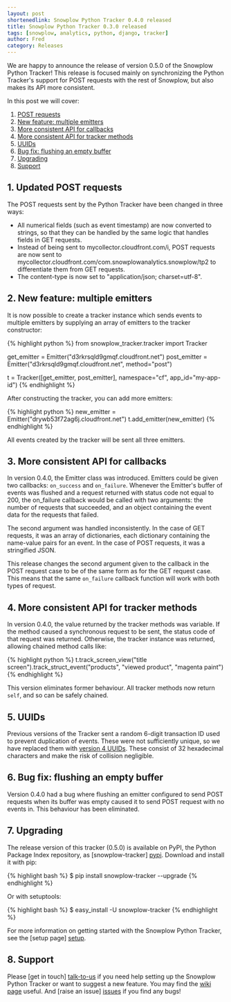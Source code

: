 ```yaml
---
layout: post
shortenedlink: Snowplow Python Tracker 0.4.0 released
title: Snowplow Python Tracker 0.3.0 released
tags: [snowplow, analytics, python, django, tracker]
author: Fred
category: Releases
---
```


We are happy to announce the release of version 0.5.0 of the Snowplow Python Tracker! This release is focused mainly on synchronizing the Python Tracker's support for POST requests with the rest of Snowplow, but also makes its API more consistent.

In this post we will cover:

1. [POST requests](/blog/2014/08/xx/snowplow-python-tracker-0.5.0-released/#post)
2. [New feature: multiple emitters](/blog/2014/08/xx/snowplow-python-tracker-0.5.0-released/#multiple-emitters)
3. [More consistent API for callbacks](/blog/2014/08/xx/snowplow-python-tracker-0.5.0-released/#on-failure)
4. [More consistent API for tracker methods](/blog/2014/08/xx/snowplow-python-tracker-0.5.0-released/#return-value)
5. [UUIDs](/blog/2014/08/xx/snowplow-python-tracker-0.5.0-released/#uuid)
6. [Bug fix: flushing an empty buffer](/blog/2014/08/xx/snowplow-python-tracker-0.5.0-released/#empty-buffer)
7. [Upgrading](/blog/2014/08/xx/snowplow-python-tracker-0.5.0-released/#upgrading)
8. [Support](/blog/2014/08/xx/snowplow-python-tracker-0.5.0-released/#support)

<!--more-->

<h2><a name="post">1. Updated POST requests</a></h2>

The POST requests sent by the Python Tracker have been changed in three ways:

* All numerical fields (such as event timestamp) are now converted to strings, so that they can be handled by the same logic that handles fields in GET requests.
* Instead of being sent to mycollector.cloudfront.com/i, POST requests are now sent to mycollector.cloudfront.com/com.snowplowanalytics.snowplow/tp2 to differentiate them from GET requests.
* The content-type is now set to "application/json; charset=utf-8".

<h2><a name="multiple-emitters">2. New feature: multiple emitters</a></h2>

It is now possible to create a tracker instance which sends events to multiple emitters by supplying an array of emitters to the tracker constructor:

{% highlight python %}
from snowplow_tracker.tracker import Tracker

get_emitter = Emitter("d3rkrsqld9gmqf.cloudfront.net")
post_emitter = Emitter("d3rkrsqld9gmqf.cloudfront.net", method="post")

t = Tracker([get_emitter, post_emitter], namespace="cf", app_id="my-app-id")
{% endhighlight %}

After constructing the tracker, you can add more emitters:

{% highlight python %}
new_emitter = Emitter("drywb53f72ag6j.cloudfront.net")
t.add_emitter(new_emitter)
{% endhighlight %}

All events created by the tracker will be sent all three emitters.

<h2><a name="on-failure">3. More consistent API for callbacks</a></h2>

In version 0.4.0, the Emitter class was introduced. Emitters could be given two callbacks: `on_success` and `on_failure`. Whenever the Emitter's buffer of events was flushed and a request returned with status code not equal to 200, the on_failure callback would be called with two arguments: the number of requests that succeeded, and an object containing the event data for the requests that failed.

The second argument was handled inconsistently. In the case of GET requests, it was an array of dictionaries, each dictionary containing the name-value pairs for an event. In the case of POST requests, it was a stringified JSON.

This release changes the second argument given to the callback in the POST request case to be of the same form as for the GET request case. This means that the same `on_failure` callback function will work with both types of request.

<h2><a name="return-value">4. More consistent API for tracker methods</a></h2>

In version 0.4.0, the value returned by the tracker methods was variable. If the method caused a synchronous request to be sent, the status code of that request was returned. Otherwise, the tracker instance was returned, allowing chained method calls like:

{% highlight python %}
t.track_screen_view("title screen").track_struct_event("products", "viewed product", "magenta paint")
{% endhighlight %}

This version eliminates former behaviour. All tracker methods now return `self`, and so can be safely chained.

<h2><a name="uuid">5. UUIDs</a></h2>

Previous versions of the Tracker sent a random 6-digit transaction ID used to prevent duplication of events. These were not sufficiently unique, so we have replaced them with [version 4 UUIDs][uuid]. These consist of 32 hexadecimal characters and make the risk of collision negligible.

<h2><a name="empty-buffer">6. Bug fix: flushing an empty buffer</a></h2>

Version 0.4.0 had a bug where flushing an emitter configured to send POST requests when its buffer was empty caused it to send POST request with no events in. This behaviour has been eliminated.

<h2><a name="upgrading">7. Upgrading</a></h2>

The release version of this tracker (0.5.0) is available on PyPI, the Python Package Index repository, as [snowplow-tracker] [pypi]. Download and install it with pip:

{% highlight bash %}
$ pip install snowplow-tracker --upgrade
{% endhighlight %}

Or with setuptools:

{% highlight bash %}
$ easy_install -U snowplow-tracker
{% endhighlight %}

For more information on getting started with the Snowplow Python Tracker, see the [setup page] [setup].

<h2><a name="support">8. Support</a></h2>

Please [get in touch] [talk-to-us] if you need help setting up the Snowplow Python Tracker or want to suggest a new feature. You may find the [wiki page][wiki] useful. And [raise an issue] [issues] if you find any bugs!


[repo]: https://github.com/snowplow/snowplow-python-tracker
[uuid]: http://en.wikipedia.org/wiki/Universally_unique_identifier#Version_4_.28random.29
[pypi]: https://pypi.python.org/pypi/snowplow-tracker/0.3.0
[setup]: https://github.com/snowplow/snowplow/wiki/Python-tracker-setup
[wiki]: https://github.com/snowplow/snowplow/wiki/Python-Tracker
[talk-to-us]: https://github.com/snowplow/snowplow/wiki/Talk-to-us
[issues]: https://github.com/snowplow/snowplow/issues
